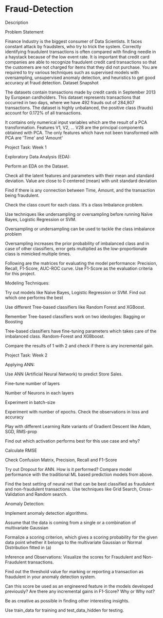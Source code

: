 # Fraud-Detection
Description

Problem Statement

Finance Industry is the biggest consumer of Data Scientists. It faces constant attack by fraudsters, who try to trick the system. Correctly identifying fraudulent transactions is often compared with finding needle in a haystack because of the low event rate. 
It is important that credit card companies are able to recognize fraudulent credit card transactions so that the customers are not charged for items that they did not purchase.
You are required to try various techniques such as supervised models with oversampling, unsupervised anomaly detection, and heuristics to get good accuracy at fraud detection.
Dataset Snapshot

The datasets contain transactions made by credit cards in September 2013 by European cardholders. This dataset represents transactions that occurred in two days, where we have 492 frauds out of 284,807 transactions. The dataset is highly unbalanced, the positive class (frauds) account for 0.172% of all transactions.

 



 

It contains only numerical input variables which are the result of a PCA transformation. 
Features V1, V2, ... V28 are the principal components obtained with PCA. 
The only features which have not been transformed with PCA are 'Time' and 'Amount'

Project Task: Week 1

Exploratory Data Analysis (EDA):

Perform an EDA on the Dataset.

Check all the latent features and parameters with their mean and standard deviation. Value are close to 0 centered (mean) with unit standard deviation

Find if there is any connection between Time, Amount, and the transaction being fraudulent.

Check the class count for each class. It’s a class Imbalance problem.

Use techniques like undersampling or oversampling before running Naïve Bayes, Logistic Regression or SVM.

Oversampling or undersampling can be used to tackle the class imbalance problem

Oversampling increases the prior probability of imbalanced class and in case of other classifiers, error gets multiplied as the low-proportionate class is mimicked multiple times.

Following are the matrices for evaluating the model performance: Precision, Recall, F1-Score, AUC-ROC curve. Use F1-Score as the evaluation criteria for this project.

Modeling Techniques:

Try out models like Naive Bayes, Logistic Regression or SVM. Find out which one performs the best

Use different Tree-based classifiers like Random Forest and XGBoost. 

Remember Tree-based classifiers work on two ideologies: Bagging or Boosting

Tree-based classifiers have fine-tuning parameters which takes care of the imbalanced class. Random-Forest and XGBboost.

Compare the results of 1 with 2 and check if there is any incremental gain.

 

Project Task: Week 2

Applying ANN:

Use ANN (Artificial Neural Network) to predict Store Sales.

Fine-tune number of layers

Number of Neurons in each layers

Experiment in batch-size

Experiment with number of epochs. Check the observations in loss and accuracy

Play with different Learning Rate variants of Gradient Descent like Adam, SGD, RMS-prop

Find out which activation performs best for this use case and why?

Calculate RMSE

Check Confusion Matrix, Precision, Recall and F1-Score

Try out Dropout for ANN. How is it performed? Compare model performance with the traditional ML based prediction models from above. 

Find the best setting of neural net that can be best classified as fraudulent and non-fraudulent transactions. Use techniques like Grid Search, Cross-Validation and Random search.

Anomaly Detection:

Implement anomaly detection algorithms.

Assume that the data is coming from a single or a combination of multivariate Gaussian

Formalize a scoring criterion, which gives a scoring probability for the given data point whether it belongs to the multivariate Gaussian or Normal Distribution fitted in (a)

Inference and Observations:
Visualize the scores for Fraudulent and Non-Fraudulent transactions.

Find out the threshold value for marking or reporting a transaction as fraudulent in your anomaly detection system.

Can this score be used as an engineered feature in the models developed previously? Are there any incremental gains in F1-Score? Why or Why not?

Be as creative as possible in finding other interesting insights.

Use train_data for training and test_data_hidden for testing.
